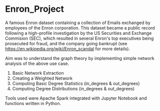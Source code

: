 # Enron_Project
A famous Enron dataset containing a collection of Emails exchanged by employees of the Enron corporation.
This dataset became a public record following a high-profile investigation by the US Securities and Exchange Commision (SEC), which resulted in several Enron's top executives being prosecuted for fraud, and the company going bankrupt (see https://en.wikipedia.org/wiki/Enron_scandal for more details).

Aim was to understand the graph theory by implementing simple network analysis of the above use case.
1) Basic Network Extraction
2) Creating a Weighted Network
3) Computing Basic Degree Statistics (in_degrees & out_degrees)
4) Computing Degree Distributions (in_degrees & out_degrees)

Tools used were Apache Spark integrated with Jupyter Notebook and functions written in Python.
